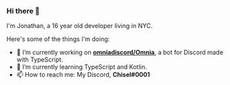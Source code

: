 ### Hi there 👋

I'm Jonathan, a 16 year old developer living in NYC.

Here's some of the things I'm doing:

- 🔭 I’m currently working on **[omniadiscord/Omnia](https://github.com/omniadiscord/Omnia)**, a bot for Discord made with TypeScript. 
- 🌱 I’m currently learning TypeScript and Kotlin.
- 📫 How to reach me: My Discord, **Chisel#0001**
